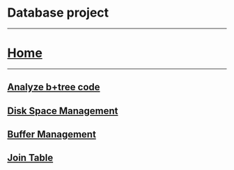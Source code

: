 # Database project
***
# [Home](https://hconnect.hanyang.ac.kr/2019_ITE2038_12230/2019_ITE2038_2016025023/wikis/home)
***
## [Analyze b+tree code](https://hconnect.hanyang.ac.kr/2019_ITE2038_12230/2019_ITE2038_2016025023/wikis/Analyze%20b+tree%20code)  
## [Disk Space Management](https://hconnect.hanyang.ac.kr/2019_ITE2038_12230/2019_ITE2038_2016025023/wikis/disk-space-management)    
## [Buffer Management](https://hconnect.hanyang.ac.kr/2019_ITE2038_12230/2019_ITE2038_2016025023/wikis/buffer-management)  
## [Join Table](https://hconnect.hanyang.ac.kr/2019_ITE2038_12230/2019_ITE2038_2016025023/wikis/join-table)  


